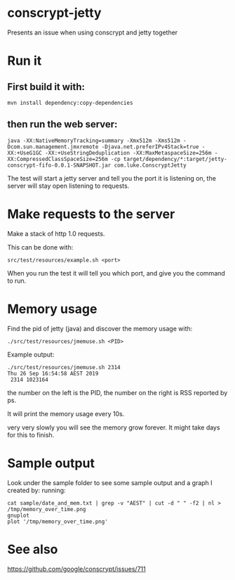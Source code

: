 # conscrypt-jetty
Presents an issue when using conscrypt and jetty together

# Run it
## First build it with:

```
mvn install dependency:copy-dependencies
```

## then run the web server:

```
java -XX:NativeMemoryTracking=summary -Xmx512m -Xms512m -Dcom.sun.management.jmxremote -Djava.net.preferIPv4Stack=true -XX:+UseG1GC -XX:+UseStringDeduplication -XX:MaxMetaspaceSize=256m -XX:CompressedClassSpaceSize=256m -cp target/dependency/*:target/jetty-conscrypt-fifo-0.0.1-SNAPSHOT.jar com.luke.ConscryptJetty
```


The test will start a jetty server and tell you the port it is listening on, the server will stay open listening to requests.

# Make requests to the server

Make a stack of http 1.0 requests.

This can be done with:

```
src/test/resources/example.sh <port>
```

When you run the test it will tell you which port, and give you the command to run.

# Memory usage
Find the pid of jetty (java) and discover the memory usage with:
```
./src/test/resources/jmemuse.sh <PID>
```

Example output:
```
./src/test/resources/jmemuse.sh 2314
Thu 26 Sep 16:54:58 AEST 2019
 2314 1023164
```

the number on the left is the PID, the number on the right is RSS reported by ps.

It will print the memory usage every 10s.

very very slowly you will see the memory grow forever. It might take days for this
to finish.

# Sample output
Look under the sample folder to see some sample output and a graph I created by:
running:
```
cat sample/date_and_mem.txt | grep -v "AEST" | cut -d " " -f2 | nl > /tmp/memory_over_time.png
gnuplot
plot '/tmp/memory_over_time.png'
```

# See also
https://github.com/google/conscrypt/issues/711
